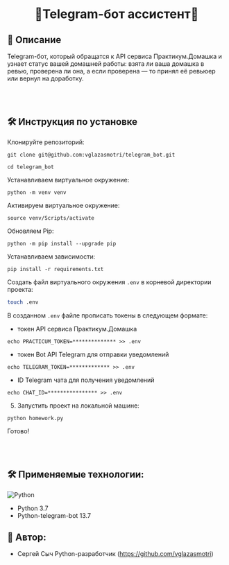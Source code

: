 <h1 align=center>🌟Telegram-бот ассистент🌟</h1>

## 📄 **Описание**

Telegram-бот, который обращатся к API сервиса Практикум.Домашка и узнает статус вашей домашней работы: взята ли ваша домашка в ревью, проверена ли она, а если проверена — то принял её ревьюер или вернул на доработку.

<br>
<br>

## 🛠️ Инструкция по установке

Клонируйте репозиторий:

```
git clone git@github.com:vglazasmotri/telegram_bot.git
```

```
cd telegram_bot
```

Устанавливаем виртуальное окружение:

```
python -m venv venv
```

Активируем виртуальное окружение:
```
source venv/Scripts/activate
```

Обновляем Pip:
```
python -m pip install --upgrade pip
```
Устанавливаем зависимости:
```
pip install -r requirements.txt
```

Создать файл виртуального окружения ```.env``` в корневой директории проекта:
```bash
touch .env
```
В созданном ```.env``` файле прописать токены в следующем формате:
* токен API сервиса Практикум.Домашка
```
echo PRACTICUM_TOKEN=************** >> .env
```
* токен Bot API Telegram для отправки уведомлений
```
echo TELEGRAM_TOKEN=************* >> .env
```
* ID Telegram чата для получения уведомлений
```
echo CHAT_ID=**************** >> .env
```
5. Запустить проект на локальной машине:
```
python homework.py
```

Готово!


<br>
<br>

## 🛠️ Применяемые технологии:
![Python](https://img.shields.io/badge/python-3670A0?style=for-the-badge&logo=python&logoColor=ffdd54)
- Python 3.7
- Python-telegram-bot 13.7


## 💪 Автор:

- Сергей Сыч Python-разработчик (https://github.com/vglazasmotri)
